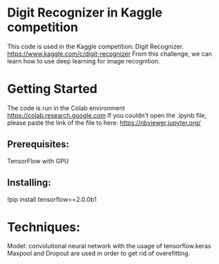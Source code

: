 # Digit Recognizer in Kaggle competition
This code is used in the Kaggle competition: Digit Recognizer.
https://www.kaggle.com/c/digit-recognizer
From this challenge, we can learn how to use deep learning for image recognition.
# Getting Started
The code is run in the Colab environment
https://colab.research.google.com
If you couldn't open the .ipynb file, please paste the link of the file to here: https://nbviewer.jupyter.org/
## Prerequisites:
TensorFlow with GPU
## Installing:
!pip install tensorflow==2.0.0b1
# Techniques: 
Model: convolutional neural network with the usage of tensorflow.keras
Maxpool and Dropout are used in order to get rid of overefitting.
